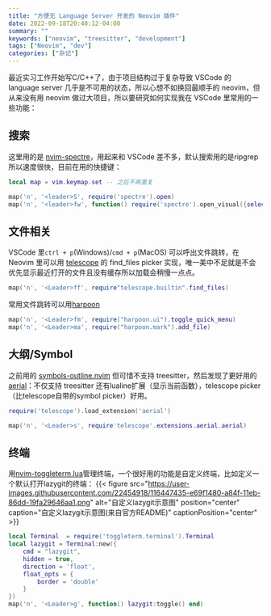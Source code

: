 ```yaml
---
title: "方便无 Language Server 开发的 Neovim 插件"
date: 2022-09-18T20:40:12-04:00
summary: ""
keywords: ["neovim", "treesitter", "development"]
tags: ["Neovim", "dev"]
categories: ["杂记"]
---
```

最近实习工作开始写C/C++了，由于项目结构过于复杂导致 VSCode 的 language server 几乎是不可用的状态，所以心想不如换回最顺手的 neovim，但从来没有用 neovim 做过大项目，所以要研究如何实现我在 VSCode 里常用的一些功能：
<!--more-->

## 搜索

这里用的是 [nvim-spectre](https://github.com/windwp/nvim-spectre)，用起来和 VSCode 差不多，默认搜索用的是ripgrep所以速度很快，目前在用的快捷键：
```lua
local map = vim.keymap.set -- 之后不再重复

map('n', '<leader>S', require('spectre').open)
map('n', '<leader>fw', function() require('spectre').open_visual({select_word=true}) end) -- 查找函数定义或引用很有用
```

## 文件相关

VSCode 里`ctrl + p`(Windows)/`cmd + p`(MacOS) 可以呼出文件跳转，在 Neovim 里可以用 [telescope](https://github.com/nvim-telescope/telescope.nvim) 的 find_files picker 实现，唯一美中不足就是不会优先显示最近打开的文件且没有缓存所以加载会稍慢一点点。
```lua
map('n', '<Leader>ff', require"telescope.builtin".find_files)
```

常用文件跳转可以用[harpoon](https://github.com/ThePrimeagen/harpoon)
```lua
map('n', '<Leader>fm', require("harpoon.ui").toggle_quick_menu)
map('n', '<Leader>ma', require("harpoon.mark").add_file)
```

## 大纲/Symbol

之前用的 [symbols-outline.nvim](https://github.com/simrat39/symbols-outline.nvim) 但可惜不支持 treesitter，然后发现了更好用的 [aerial](https://github.com/stevearc/aerial.nvim)：不仅支持 treesitter 还有lualine扩展（显示当前函数），telescope picker（比telescope自带的symbol picker）好用。

```lua
require('telescope').load_extension('aerial')

map('n', '<Leader>s', require'telescope'.extensions.aerial.aerial)
```

## 终端

用[nvim-toggleterm.lua](https://github.com/akinsho/nvim-toggleterm.lua)管理终端，一个很好用的功能是自定义终端，比如定义一个默认打开lazygit的终端：
{{< figure src="https://user-images.githubusercontent.com/22454918/116447435-e69f1480-a84f-11eb-86dd-19fa29646aa1.png" alt="自定义lazygit示意图" position="center" caption="自定义lazygit示意图(来自官方README)" captionPosition="center" >}}
```lua
local Terminal  = require('toggleterm.terminal').Terminal
local lazygit = Terminal:new({
    cmd = "lazygit",
    hidden = true,
    direction = 'float',
    float_opts = {
        border = 'double'
    }
})
map('n', '<Leader>g', function() lazygit:toggle() end)
```

